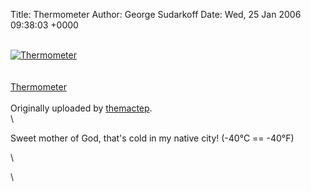 Title: Thermometer
Author: George Sudarkoff
Date: Wed, 25 Jan 2006 09:38:03 +0000

\
[![Thermometer](http://static.flickr.com/23/91051502_23dbcf1d1c_m.jpg)](http://www.flickr.com/photos/themactep/91051502/)\
\
\
[Thermometer](http://www.flickr.com/photos/themactep/91051502/)\
\
Originally uploaded by
[themactep](http://www.flickr.com/people/themactep/).\
\

Sweet mother of God, that's cold in my native city! (-40°C == -40°F)

\

\

